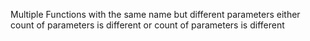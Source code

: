 Multiple Functions with the same name but different parameters
either count of parameters is different or count of parameters is different
